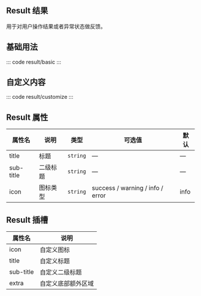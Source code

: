 <script setup>
  import basic from 'exam/result/basic.vue'
  import customize from 'exam/result/customize.vue'
</script>

## Result 结果

用于对用户操作结果或者异常状态做反馈。

## 基础用法

::: code result/basic
<basic></basic>
:::

## 自定义内容

::: code result/customize
<customize></customize>
:::

## Result 属性

| 属性名    | 说明     | 类型     | 可选值                           | 默认 |
| --------- | -------- | -------- | -------------------------------- | ---- |
| title     | 标题     | `string` | —                                | —    |
| sub-title | 二级标题 | `string` | —                                | —    |
| icon      | 图标类型 | `string` | success / warning / info / error | info |

## Result 插槽

| 属性名    | 说明               |
| --------- | ------------------ |
| icon      | 自定义图标         |
| title     | 自定义标题         |
| sub-title | 自定义二级标题     |
| extra     | 自定义底部额外区域 |
